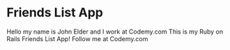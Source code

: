 # Friends List App

Hello my name is John Elder and I work at Codemy.com
This is my Ruby on Rails Friends List App!
Follow me at Codemy.com